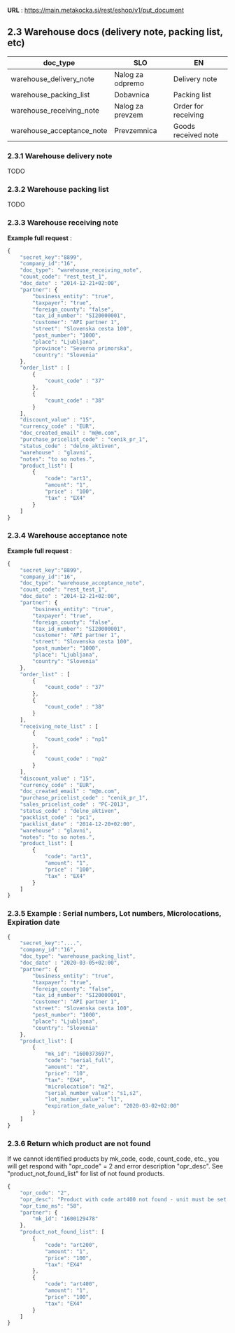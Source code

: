 **URL** : https://main.metakocka.si/rest/eshop/v1/put_document

## 2.3 Warehouse docs (delivery note, packing list, etc)
|doc_type| SLO | EN |
|----|------------|------
| warehouse\_delivery\_note | Nalog za odpremo  | Delivery note |
| warehouse\_packing\_list | Dobavnica  | Packing list |
| warehouse\_receiving\_note | Nalog za prevzem  | Order for receiving |
| warehouse\_acceptance\_note | Prevzemnica  | Goods received note |

### 2.3.1 Warehouse delivery note
TODO

### 2.3.2 Warehouse packing list
TODO

### 2.3.3 Warehouse receiving note
**Example full request** :
```javascript
{
    "secret_key":"8899",
    "company_id":"16",
    "doc_type": "warehouse_receiving_note",
    "count_code": "rest_test_1",
    "doc_date" : "2014-12-21+02:00",
    "partner": {
        "business_entity": "true",
        "taxpayer": "true",
        "foreign_county": "false",
        "tax_id_number": "SI20000001",
        "customer": "API partner 1",
        "street": "Slovenska cesta 100",
        "post_number": "1000",
        "place": "Ljubljana",
        "province": "Severna primorska",
        "country": "Slovenia"
    },
    "order_list" : [
    	{
    		"count_code" : "37"
    	},
    	{
    		"count_code" : "38"
    	}    	
    ],
    "discount_value" : "15",
    "currency_code" : "EUR",
    "doc_created_email" : "m@m.com",    
    "purchase_pricelist_code" : "cenik_pr_1",
    "status_code" : "delno_aktiven",
    "warehouse" : "glavni",
    "notes": "to so notes.",
    "product_list": [
        {
            "code": "art1",
            "amount": "1",
            "price" : "100",
            "tax" : "EX4"
        }
    ]
}
```

### 2.3.4 Warehouse acceptance note

**Example full request** :
```javascript
{
    "secret_key":"8899",
    "company_id":"16",
    "doc_type": "warehouse_acceptance_note",
    "count_code": "rest_test_1",
    "doc_date" : "2014-12-21+02:00",
    "partner": {
        "business_entity": "true",
        "taxpayer": "true",
        "foreign_county": "false",
        "tax_id_number": "SI20000001",
        "customer": "API partner 1",
        "street": "Slovenska cesta 100",
        "post_number": "1000",
        "place": "Ljubljana",
        "country": "Slovenia"
    },
    "order_list" : [
    	{
    		"count_code" : "37"
    	},
    	{
    		"count_code" : "38"
    	}    	
    ],
    "receiving_note_list" : [
    	{
    		"count_code" : "np1"
    	},
    	{
    		"count_code" : "np2"
    	}    	    
    ],    
    "discount_value" : "15",
    "currency_code" : "EUR",
    "doc_created_email" : "m@m.com",    
    "purchase_pricelist_code" : "cenik_pr_1",
    "sales_pricelist_code" : "PC-2013",    
    "status_code" : "delno_aktiven",
    "packlist_code" : "pc1",
    "packlist_date" : "2014-12-20+02:00",
    "warehouse" : "glavni",
    "notes": "to so notes.",
    "product_list": [
        {
            "code": "art1",
            "amount": "1",
            "price" : "100",
            "tax" : "EX4"
        }
    ]
}
```

### 2.3.5 Example : Serial numbers, Lot numbers, Microlocations, Expiration date
```javascript
{
    "secret_key":"....",
    "company_id":"16",
    "doc_type": "warehouse_packing_list",
    "doc_date" : "2020-03-05+02:00",
    "partner": {
        "business_entity": "true",
        "taxpayer": "true",
        "foreign_county": "false",
        "tax_id_number": "SI20000001",
        "customer": "API partner 1",
        "street": "Slovenska cesta 100",
        "post_number": "1000",
        "place": "Ljubljana",
        "country": "Slovenia"
    },
    "product_list": [
        {
            "mk_id": "1600373697",
            "code": "serial_full",
            "amount": "2",
            "price": "10",
            "tax": "EX4",
            "microlocation": "m2",
            "serial_number_value": "s1,s2",
            "lot_number_value": "l1",
            "expiration_date_value": "2020-03-02+02:00"
        }
    ]
}
```

### 2.3.6 Return which product are not found
If we cannot identified products by mk_code, code, count_code, etc., you will get respond with "opr_code" = 2 and error description "opr_desc". See "product_not_found_list" for list of not found products.

```javascript
{
    "opr_code": "2",
    "opr_desc": "Product with code art400 not found - unit must be set to add new product",
    "opr_time_ms": "58",
    "partner": {
        "mk_id": "1600129478"
    },
    "product_not_found_list": [
        {
            "code": "art200",
            "amount": "1",
            "price": "100",
            "tax": "EX4"
        },
        {
            "code": "art400",
            "amount": "1",
            "price": "100",
            "tax": "EX4"
        }
    ]
}
```
